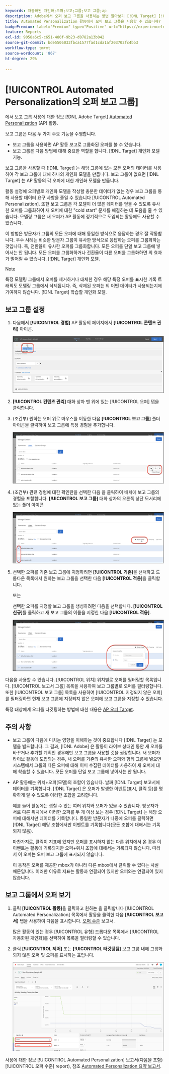 ```yaml
---
keywords: 자동화된 개인화;오퍼;보고;그룹;보고 그룹;ap
description: Adobe에서 오퍼 보고 그룹을 사용하는 방법 알아보기 [!DNL Target] [!UICONTROL Automated Personalization] 활동.
title: Automated Personalization 활동에서 오퍼 보고 그룹을 사용할 수 있습니까?
badgePremium: label="Premium" type="Positive" url="https://experienceleague.adobe.com/docs/target/using/introduction/intro.html?lang=en#premium newtab=true" tooltip="See what's included in Target Premium."
feature: Reports
exl-id: 9058a6c5-c651-480f-9b23-d0782a13b042
source-git-commit: bde5506033fbca1577fad1cda1af203702fc4bb3
workflow-type: tm+mt
source-wordcount: '867'
ht-degree: 29%

---
```


# [!UICONTROL Automated Personalization의 오퍼 보고 그룹]

에서 보고 그룹 사용에 대한 정보 [!DNL Adobe Target] [Automated Personalization](/help/main/c-activities/t-automated-personalization/automated-personalization.md) (AP) 활동.

보고 그룹은 다음 두 가지 주요 기능을 수행합니다.

* 보고 그룹을 사용하면 AP 활동 보고로 그룹화된 오퍼를 볼 수 있습니다.
* 보고 그룹은 다음 방법에 대해 중요한 역할을 합니다. [!DNL Target] 개인화 모델 기능.

보고 그룹을 사용할 때 [!DNL Target] 는 해당 그룹에 있는 모든 오퍼의 데이터를 사용하여 각 보고 그룹에 대해 하나의 개인화 모델을 만듭니다. 보고 그룹이 없으면 [!DNL Target] 는 AP 활동의 각 오퍼에 대한 개인화 모델을 만듭니다.

활동 설정에 오퍼별로 개인화 모델을 작성할 충분한 데이터가 없는 경우 보고 그룹을 통해 사용할 데이터 요구 사항을 줄일 수 있습니다 [!UICONTROL Automated Personalization]. 또한 보고 그룹은 각 모델이 더 많은 데이터를 얻을 수 있도록 유사한 오퍼를 그룹화하여 새 오퍼에 대한 &quot;cold start&quot; 문제를 해결하는 데 도움을 줄 수 있습니다. 모델링 그룹은 새 오퍼가 AP 활동에 정기적으로 도입되는 활동에도 사용할 수 있습니다.

이 방법은 방문자가 그룹의 모든 오퍼에 대해 동일한 방식으로 응답하는 경우 잘 작동합니다. 우수 사례는 비슷한 방문자 그룹이 유사한 방식으로 응답하는 오퍼를 그룹화하는 것입니다. 즉, 전환율이 유사한 오퍼를 그룹화합니다. 모든 오퍼를 단일 보고 그룹에 넣어서는 안 됩니다. 모든 오퍼를 그룹화하거나 전환율이 다른 오퍼를 그룹화하면 의 효과가 떨어질 수 있습니다. [!DNL Target] 개인화 모델.

>[!NOTE]
>
>특정 모델링 그룹에서 오퍼를 제거하거나 대체한 경우 해당 특정 오퍼를 표시한 기록 트래픽도 모델링 그룹에서 삭제됩니다. 즉, 삭제된 오퍼는 의 어떤 데이터가 사용되는지에 기여하지 않습니다. [!DNL Target] 학습할 개인화 모델.

## 보고 그룹 설정

1. 다음에서 **[!UICONTROL 경험]** AP 활동의 페이지에서 **[!UICONTROL 콘텐츠 관리]** 아이콘.

   ![콘텐츠 관리 아이콘](/help/main/c-reports/assets/ap_manage_content.png)

1. **[!UICONTROL 컨텐츠 관리]** 대화 상자 맨 위에 있는 [!UICONTROL 오퍼] 탭을 클릭합니다.
1. (조건부) 원하는 오퍼 위로 마우스를 이동한 다음 **[!UICONTROL 보고 그룹]** 폴더 아이콘을 클릭하여 보고 그룹에 특정 경험을 추가합니다.

   ![보고 그룹 아이콘](/help/main/c-reports/assets/ap_manage_content_2.png)

1. (조건부) 관련 경험에 대한 확인란을 선택한 다음 을 클릭하여 배치에 보고 그룹의 경험을 포함합니다. **[!UICONTROL 보고 그룹]** 대화 상자의 오른쪽 상단 모서리에 있는 폴더 아이콘

   ![보고 그룹 아이콘](/help/main/c-reports/assets/ap_manage_content_3.png)

1. 선택한 오퍼를 기존 보고 그룹에 지정하려면 **[!UICONTROL 기존]**&#x200B;을 선택하고 드롭다운 목록에서 원하는 보고 그룹을 선택한 다음 **[!UICONTROL 적용]**&#x200B;을 클릭합니다.

   또는

   선택한 오퍼를 지정할 보고 그룹을 생성하려면 다음을 선택합니다. **[!UICONTROL 신규]**&#x200B;를 클릭하고 새 보고 그룹의 이름을 지정한 다음 **[!UICONTROL 적용]**.

   ![새 보고 그룹을 만드는 새 아이콘](/help/main/c-reports/assets/ap_reporting_groups.png)

다음을 사용할 수 있습니다. [!UICONTROL 위치] 위치별로 오퍼를 필터링할 목록입니다. [!UICONTROL 보고서 그룹] 목록을 사용하여 보고 그룹별로 오퍼를 필터링합니다. 또한 [!UICONTROL 보고 그룹] 목록을 사용하여 [!UICONTROL 지정되지 않은 오퍼]를 필터링하면 현재 보고 그룹에 지정되지 않은 오퍼에 보고 그룹을 지정할 수 있습니다.

특정 대상에게 오퍼를 타깃팅하는 방법에 대한 내용은 [AP 오퍼 Target](/help/main/c-activities/t-automated-personalization/ap-target-offers.md#task_F207ED7A41B84FD39BB6FCBFABF4B23E).

## 주의 사항

* 보고 그룹이 다음에 미치는 영향을 이해하는 것이 중요합니다 [!DNL Target] 는 모델을 빌드합니다. 그 결과, [!DNL Adobe] 은 활동이 라이브 상태인 동안 새 오퍼를 바꾸거나 추가할 계획인 경우에만 보고 그룹을 사용할 것을 권장합니다. 새 오퍼가 라이브 활동에 도입되는 경우, 새 오퍼를 기존의 유사한 오퍼와 함께 그룹에 넣으면 시스템에서 그룹의 다른 오퍼에 대해 이미 수집된 데이터를 사용하여 새 오퍼에 대해 학습할 수 있습니다. 모든 오퍼를 단일 보고 그룹에 넣어서는 안 됩니다.

* AP 활동에는 위치+오퍼(모델)의 조합이 있습니다. 날짜 [!DNL Target] 보고서에 데이터를 기록합니다. [!DNL Target] 은 오퍼가 발생한 이벤트(표시, 클릭 등)를 명확하게 알 수 있도록 이러한 조합을 고려합니다.

   예를 들어 활동에는 겹칠 수 있는 여러 위치와 오퍼가 있을 수 있습니다. 방문자가 서로 다른 위치에서 이러한 오퍼를 두 개 이상 보는 경우 [!DNL Target] 는 해당 오퍼에 대해서만 데이터를 기록합니다. 동일한 방문자가 나중에 오퍼를 클릭하면 [!DNL Target] 해당 조합에서만 이벤트를 기록합니다(모든 조합에 대해서는 기록되지 않음).

   마찬가지로, 클릭이 지표에 있지만 오퍼를 표시하지 않는 다른 위치에서 온 경우 이 이벤트는 활동에 기록되지만 오퍼+위치 조합에 대해서는 기록되지 않습니다. 따라서 이 오퍼는 오퍼 보고 그룹에 표시되지 않습니다.

   이 동작은 오퍼를 제공한 mbox가 아니라 다른 mbox에서 클릭할 수 있다는 사실 때문입니다. 이러한 이유로 지표는 활동과 연결되어 있지만 오퍼와는 연결되어 있지 않습니다.

## 보고 그룹에서 오퍼 보기

1. 클릭 **[!UICONTROL 활동]**&#x200B;을 클릭하고 원하는 을 클릭합니다 [!UICONTROL Automated Personalization] 목록에서 활동을 클릭한 다음 **[!UICONTROL 보고서]** 탭을 사용하여 다음을 표시합니다. [오퍼 수준](/help/main/c-reports/personalization-reports/reports-ap.md) 보고서.

   많은 활동이 있는 경우 [!UICONTROL 유형] 드롭다운 목록에서 [!UICONTROL 자동화된 개인화]를 선택하여 목록을 필터링할 수 있습니다.

1. 클릭 **[!UICONTROL 제어]** 또는 **[!UICONTROL 타깃팅됨]** 보고 그룹 내에 그룹화되지 않은 오퍼 및 오퍼를 표시하는 표입니다.

   ![오퍼 그룹: 제어 및 타깃팅](/help/main/c-reports/c-report-settings/assets/offer-groups.png)

사용에 대한 정보 [!UICONTROL Automated Personalization] 보고서(다음을 포함) [!UICONTROL 오퍼 수준] report), 참조 [Automated Personalization 요약 보고서](/help/main/c-reports/personalization-reports/reports-ap.md).


